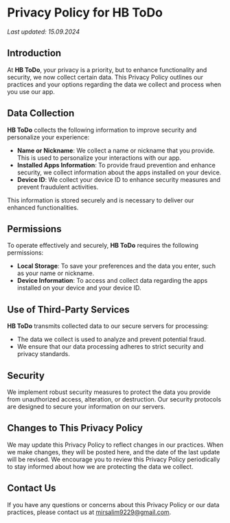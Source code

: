 
# Privacy Policy for HB ToDo

_Last updated: 15.09.2024_

## Introduction

At **HB ToDo**, your privacy is a priority, but to enhance functionality and security, we now collect certain data. This Privacy Policy outlines our practices and your options regarding the data we collect and process when you use our app.

## Data Collection

**HB ToDo** collects the following information to improve security and personalize your experience:

- **Name or Nickname**: We collect a name or nickname that you provide. This is used to personalize your interactions with our app.
- **Installed Apps Information**: To provide fraud prevention and enhance security, we collect information about the apps installed on your device.
- **Device ID**: We collect your device ID to enhance security measures and prevent fraudulent activities.

This information is stored securely and is necessary to deliver our enhanced functionalities.

## Permissions

To operate effectively and securely, **HB ToDo** requires the following permissions:

- **Local Storage**: To save your preferences and the data you enter, such as your name or nickname.
- **Device Information**: To access and collect data regarding the apps installed on your device and your device ID.

## Use of Third-Party Services

**HB ToDo** transmits collected data to our secure servers for processing:

- The data we collect is used to analyze and prevent potential fraud.
- We ensure that our data processing adheres to strict security and privacy standards.

## Security

We implement robust security measures to protect the data you provide from unauthorized access, alteration, or destruction. Our security protocols are designed to secure your information on our servers.

## Changes to This Privacy Policy

We may update this Privacy Policy to reflect changes in our practices. When we make changes, they will be posted here, and the date of the last update will be revised. We encourage you to review this Privacy Policy periodically to stay informed about how we are protecting the data we collect.

## Contact Us

If you have any questions or concerns about this Privacy Policy or our data practices, please contact us at [mirsalim9229@gmail.com](mailto:mirsalim9229@gmail.com).
